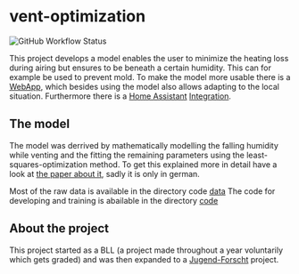 # vent-optimization
![GitHub Workflow Status](https://img.shields.io/github/actions/workflow/status/HrGaertner/vent-optimization/static-hosting.yml?label=Webapp-hosting&style=for-the-badge)

This project develops a model enables the user to minimize the heating loss during airing but ensures to be beneath a certain humidity. This can for example be used to prevent mold. To make the model more usable there is a [WebApp](https://hrgaertner.github.io/vent-optimization/), which besides using the model also allows adapting to the local situation. Furthermore there is a [Home Assistant](https://home-assistant.io) [Integration](https://github.com/HrGaertner/HA-vent-optimization).

## The model
The model was derrived by mathematically modelling the falling humidity while venting and the fitting the remaining parameters using the least-squares-optimization method. To get this explained more in detail have a look at [the paper about it](https://github.com/HrGaertner/vent-optimization/blob/main/documentation/Paper%20about%20the%20model%20(german).pdf), sadly it is only in german.

Most of the raw data is available in the directory code [data](https://github.com/HrGaertner/vent-optimization/tree/main/data)
The code for developing and training is abailable in the directory [code](https://github.com/HrGaertner/vent-optimization/tree/main/code)


## About the project
This project started as a BLL (a project made throughout a year voluntarily which gets graded) and was then expanded to a [Jugend-Forscht](https://jugend-forscht.de) project.
